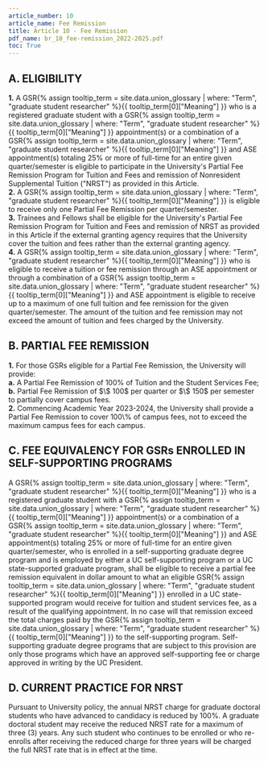 ```yaml
---
article_number: 10
article_name: Fee Remission
title: Article 10 - Fee Remission
pdf_name: br_10_fee-remission_2022-2025.pdf
toc: True
---
```



## A. ELIGIBILITY

<div class="lvl2"><b>1.</b> A <span class="tooltip">GSR<span class="tooltip-text">{% assign tooltip_term = site.data.union_glossary | where: "Term", "graduate student researcher" %}{{ tooltip_term[0]["Meaning"] }}</span></span> who is a registered graduate student with a <span class="tooltip">GSR<span class="tooltip-text">{% assign tooltip_term = site.data.union_glossary | where: "Term", "graduate student researcher" %}{{ tooltip_term[0]["Meaning"] }}</span></span> appointment(s) or a combination of a <span class="tooltip">GSR<span class="tooltip-text">{% assign tooltip_term = site.data.union_glossary | where: "Term", "graduate student researcher" %}{{ tooltip_term[0]["Meaning"] }}</span></span> and ASE appointment(s) totaling 25% or more of full-time for an entire given quarter/semester is eligible to participate in the University's Partial Fee Remission Program for Tuition and Fees and remission of Nonresident Supplemental Tuition ("NRST") as provided in this Article.</div>
<div class="lvl2"><b>2.</b> A <span class="tooltip">GSR<span class="tooltip-text">{% assign tooltip_term = site.data.union_glossary | where: "Term", "graduate student researcher" %}{{ tooltip_term[0]["Meaning"] }}</span></span> is eligible to receive only one Partial Fee Remission per quarter/semester.</div>
<div class="lvl2"><b>3.</b> Trainees and Fellows shall be eligible for the University's Partial Fee Remission Program for Tuition and Fees and remission of NRST as provided in this Article if the external granting agency requires that the University cover the tuition and fees rather than the external granting agency.</div>
<div class="lvl2"><b>4.</b> A <span class="tooltip">GSR<span class="tooltip-text">{% assign tooltip_term = site.data.union_glossary | where: "Term", "graduate student researcher" %}{{ tooltip_term[0]["Meaning"] }}</span></span> who is eligible to receive a tuition or fee remission through an ASE appointment or through a combination of a <span class="tooltip">GSR<span class="tooltip-text">{% assign tooltip_term = site.data.union_glossary | where: "Term", "graduate student researcher" %}{{ tooltip_term[0]["Meaning"] }}</span></span> and ASE appointment is eligible to receive up to a maximum of one full tuition and fee remission for the given quarter/semester. The amount of the tuition and fee remission may not exceed the amount of tuition and fees charged by the University.</div>

## B. PARTIAL FEE REMISSION

<div class="lvl2"><b>1.</b> For those GSRs eligible for a Partial Fee Remission, the University will provide:</div>
<div class="lvl3"><b>a.</b> 
 A Partial Fee Remission of 100% of Tuition and the Student Services Fee;</div>
<div class="lvl3"><b>b.</b> 
 Partial Fee Remission of $\$ 100$ per quarter or $\$ 150$ per semester to partially cover campus fees.</div>
<div class="lvl2"><b>2.</b> Commencing Academic Year 2023-2024, the University shall provide a Partial Fee Remission to cover 100\% of campus fees, not to exceed the maximum campus fees for each campus.</div>

## C. FEE EQUIVALENCY FOR GSRs ENROLLED IN SELF-SUPPORTING PROGRAMS

A <span class="tooltip">GSR<span class="tooltip-text">{% assign tooltip_term = site.data.union_glossary | where: "Term", "graduate student researcher" %}{{ tooltip_term[0]["Meaning"] }}</span></span> who is a registered graduate student with a <span class="tooltip">GSR<span class="tooltip-text">{% assign tooltip_term = site.data.union_glossary | where: "Term", "graduate student researcher" %}{{ tooltip_term[0]["Meaning"] }}</span></span> appointment(s) or a combination of a <span class="tooltip">GSR<span class="tooltip-text">{% assign tooltip_term = site.data.union_glossary | where: "Term", "graduate student researcher" %}{{ tooltip_term[0]["Meaning"] }}</span></span> and ASE appointment(s) totaling 25% or more of full-time for an entire given quarter/semester, who is enrolled in a self-supporting graduate degree program and is employed by either a UC self-supporting program or a UC state-supported graduate program, shall be eligible to receive a partial fee remission equivalent in dollar amount to what an eligible <span class="tooltip">GSR<span class="tooltip-text">{% assign tooltip_term = site.data.union_glossary | where: "Term", "graduate student researcher" %}{{ tooltip_term[0]["Meaning"] }}</span></span> enrolled in a UC state-supported program would receive for tuition and student services fee, as a result of the qualifying appointment. In no case will that remission exceed the total charges paid by the <span class="tooltip">GSR<span class="tooltip-text">{% assign tooltip_term = site.data.union_glossary | where: "Term", "graduate student researcher" %}{{ tooltip_term[0]["Meaning"] }}</span></span> to the self-supporting program. Self-supporting graduate degree programs that are subject to this provision are only those programs which have an approved self-supporting fee or charge approved in writing by the UC President.

## D. CURRENT PRACTICE FOR NRST

Pursuant to University policy, the annual NRST charge for graduate doctoral students who have advanced to candidacy is reduced by 100%. A graduate doctoral student may receive the reduced NRST rate for a maximum of three (3) years. Any such student who continues to be enrolled or who re-enrolls after receiving the reduced charge for three years will be charged the full NRST rate that is in effect at the time.

